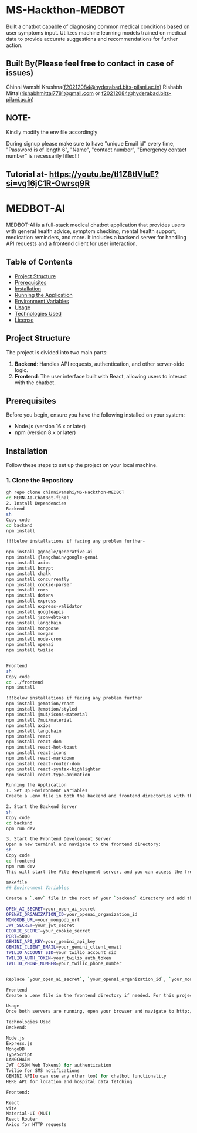 # MS-Hackthon-MEDBOT
Built a chatbot capable of diagnosing common medical conditions based on user symptoms input. Utilizes machine learning models trained on medical data to provide accurate suggestions and recommendations for further action.

## Built By(Please feel free to contact in case of issues)
Chinni Vamshi Krushna(f20212084@hyderabad.bits-pilani.ac.in)
Rishabh Mittal(rishabhmittal7781@gmail.com  or f20212084@hyderabad.bits-pilani.ac.in)

## NOTE- 
Kindly modify the env file accordingly

During signup please make sure to have "unique Email id" every time, "Password is of length 6",  "Name", "contact number", "Emergency contact number" is necessarily filled!!!

## Tutorial at- https://youtu.be/tI1Z8tIVIuE?si=vq16jC1R-Owrsq9R
# MEDBOT-AI

MEDBOT-AI is a full-stack medical chatbot application that provides users with general health advice, symptom checking, mental health support, medication reminders, and more. It includes a backend server for handling API requests and a frontend client for user interaction.

## Table of Contents

- [Project Structure](#project-structure)
- [Prerequisites](#prerequisites)
- [Installation](#installation)
- [Running the Application](#running-the-application)
- [Environment Variables](#environment-variables)
- [Usage](#usage)
- [Technologies Used](#technologies-used)
- [License](#license)

## Project Structure

The project is divided into two main parts:

1. **Backend**: Handles API requests, authentication, and other server-side logic.
2. **Frontend**: The user interface built with React, allowing users to interact with the chatbot.

## Prerequisites

Before you begin, ensure you have the following installed on your system:

- Node.js (version 16.x or later)
- npm (version 8.x or later)

## Installation

Follow these steps to set up the project on your local machine.

### 1. Clone the Repository

```sh
gh repo clone chinnivamshi/MS-Hackthon-MEDBOT
cd MERN-AI-ChatBot-final
2. Install Dependencies
Backend
sh
Copy code
cd backend
npm install

!!!below installations if facing any problem further-

npm install @google/generative-ai
npm install @langchain/google-genai
npm install axios
npm install bcrypt
npm install chalk
npm install concurrently
npm install cookie-parser
npm install cors
npm install dotenv
npm install express
npm install express-validator
npm install googleapis
npm install jsonwebtoken
npm install langchain
npm install mongoose
npm install morgan
npm install node-cron
npm install openai
npm install twilio


Frontend
sh
Copy code
cd ../frontend
npm install

!!!below installations if facing any problem further
npm install @emotion/react
npm install @emotion/styled
npm install @mui/icons-material
npm install @mui/material
npm install axios
npm install langchain
npm install react
npm install react-dom
npm install react-hot-toast
npm install react-icons
npm install react-markdown
npm install react-router-dom
npm install react-syntax-highlighter
npm install react-type-animation

Running the Application
1. Set Up Environment Variables
Create a .env file in both the backend and frontend directories with the necessary environment variables. See Environment Variables for details.

2. Start the Backend Server
sh
Copy code
cd backend
npm run dev

3. Start the Frontend Development Server
Open a new terminal and navigate to the frontend directory:
sh
Copy code
cd frontend
npm run dev
This will start the Vite development server, and you can access the frontend at http://localhost:3000.

makefile
## Environment Variables

Create a `.env` file in the root of your `backend` directory and add the following variables. Replace the placeholder values with your actual keys and credentials.

OPEN_AI_SECRET=your_open_ai_secret
OPENAI_ORGANIZATION_ID=your_openai_organization_id
MONGODB_URL=your_mongodb_url
JWT_SECRET=your_jwt_secret
COOKIE_SECRET=your_cookie_secret
PORT=5000
GEMINI_API_KEY=your_gemini_api_key
GEMINI_CLIENT_EMAIL=your_gemini_client_email
TWILIO_ACCOUNT_SID=your_twilio_account_sid
TWILIO_AUTH_TOKEN=your_twilio_auth_token
TWILIO_PHONE_NUMBER=your_twilio_phone_number


Replace `your_open_ai_secret`, `your_openai_organization_id`, `your_mongodb_url`, `your_jwt_secret`, `your_cookie_secret`, `your_gemini_api_key`, `your_gemini_client_email`, `your_twilio_account_sid`, `your_twilio_auth_token`, and `your_twilio_phone_number` with the actual values uploaded in the .env file code.

Frontend
Create a .env file in the frontend directory if needed. For this project, environment variables for the frontend are not explicitly required but may be added as needed for API endpoints or other configurations.

Usage
Once both servers are running, open your browser and navigate to http://localhost:5173/ to interact with the MEDBOT-AI application. You can signup with all details and then log in, chat with the bot, set medication reminders, and find nearby hospitals.

Technologies Used
Backend:

Node.js
Express.js
MongoDB
TypeScript
LANGCHAIN
JWT (JSON Web Tokens) for authentication
Twilio for SMS notifications
GEMINI API(u can use any other too) for chatbot functionality
HERE API for location and hospital data fetching

Frontend:

React
Vite
Material-UI (MUI)
React Router
Axios for HTTP requests

